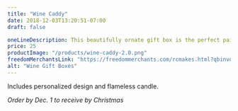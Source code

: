 ```yaml
---
title: "Wine Caddy"
date: 2018-12-03T13:20:51-07:00
draft: false

oneLineDescription: This beautifully ornate gift box is the perfect pairing for gifting wine
price: 25
productImage: "/products/wine-caddy-2.0.png"
freedomMerchantsLink: "https://freedommerchants.com/rcmakes.html?qbinvoice=true&invoicenum=------&amt=20&desc=Wine%20Box"
alt: "Wine Gift Boxes"
---
```


Includes personalized design and flameless candle.

*Order by Dec. 1 to receive by Christmas*